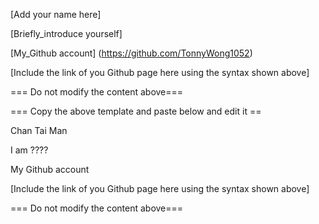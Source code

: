 [Add your name here]

[Briefly_introduce yourself]

[My_Github account] (https://github.com/TonnyWong1052)

[Include the link of you Github page here using the syntax shown above]

=== Do not modify the content above===

=== Copy the above template and paste below and edit it ==

Chan Tai Man

I am ????

My Github account

[Include the link of you Github page here using the syntax shown above]

=== Do not modify the content above===
